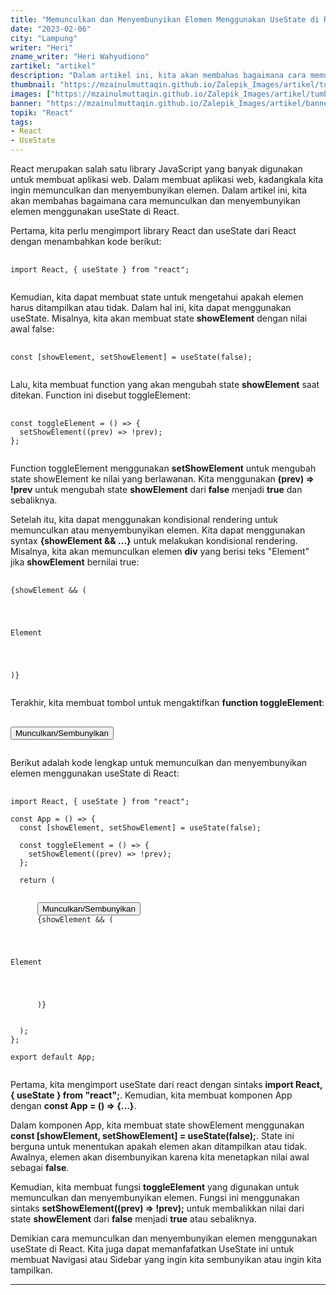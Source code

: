 ```yaml
---
title: "Memunculkan dan Menyembunyikan Elemen Menggunakan UseState di React"
date: "2023-02-06"
city: "Lampung"
writer: "Heri"
zname_writer: "Heri Wahyudiono"
zartikel: "artikel"
description: "Dalam artikel ini, kita akan membahas bagaimana cara memunculkan dan menyembunyikan elemen menggunakan useState di React"
thumbnail: "https://mzainulmuttaqin.github.io/Zalepik_Images/artikel/tumbnail/zalepik_thumbnail_memunculkan%20dan%20menyembunyikan%20elemen%20menggunakan%20usestate%20di%20react.png"
images: ["https://mzainulmuttaqin.github.io/Zalepik_Images/artikel/tumbnail/zalepik_thumbnail_memunculkan%20dan%20menyembunyikan%20elemen%20menggunakan%20usestate%20di%20react.png"]
banner: "https://mzainulmuttaqin.github.io/Zalepik_Images/artikel/banner/zalepik_banner_memunculkan%20dan%20menyembunyikan%20elemen%20menggunakan%20usestate%20di%20react.png"
topik: "React"
tags: 
- React
- UseState
---
```


React merupakan salah satu library JavaScript yang banyak digunakan untuk membuat aplikasi web. Dalam membuat aplikasi web, kadangkala kita ingin memunculkan dan menyembunyikan elemen. Dalam artikel ini, kita akan membahas bagaimana cara memunculkan dan menyembunyikan elemen menggunakan useState di React.

<div class="zbarisbaru"></div>

Pertama, kita perlu mengimport library React dan useState dari React dengan menambahkan kode berikut:

<pre class="language-javascript">
  <code class="language-javascript">
import React, { useState } from "react";
  </code>
</pre>

Kemudian, kita dapat membuat state untuk mengetahui apakah elemen harus ditampilkan atau tidak. Dalam hal ini, kita dapat menggunakan useState. Misalnya, kita akan membuat state **showElement** dengan nilai awal false:

<pre class="language-javascript">
  <code class="language-javascript">
const [showElement, setShowElement] = useState(false);
  </code>
</pre>

Lalu, kita membuat function yang akan mengubah state **showElement** saat ditekan. Function ini disebut toggleElement:

<pre class="language-javascript">
  <code class="language-javascript">
const toggleElement = () => {
  setShowElement((prev) => !prev);
};
  </code>
</pre>

Function toggleElement menggunakan **setShowElement** untuk mengubah state showElement ke nilai yang berlawanan. Kita menggunakan **(prev) => !prev** untuk mengubah state **showElement** dari **false** menjadi **true** dan sebaliknya.

<div class="zbarisbaru"></div>

Setelah itu, kita dapat menggunakan kondisional rendering untuk memunculkan atau menyembunyikan elemen. Kita dapat menggunakan syntax **{showElement && ...}** untuk melakukan kondisional rendering. Misalnya, kita akan memunculkan elemen **div** yang berisi teks "Element" jika **showElement** bernilai true:

<pre class="language-javascript">
  <code class="language-javascript">
{showElement && (
  <div
    style={{
      width: "100px",
      height: "100px",
      backgroundColor: "blue",
      color: "white",
    }}
  >
    <p style={{ padding: "25px" }}>Element</p>
  </div>
)}
  </code>
</pre>

Terakhir, kita membuat tombol untuk mengaktifkan **function toggleElement**:

<pre class="language-javascript">
  <code class="language-javascript">
<button onClick={toggleElement}>Munculkan/Sembunyikan</button>
  </code>
</pre>

Berikut adalah kode lengkap untuk memunculkan dan menyembunyikan elemen menggunakan useState di React:

<pre class="language-javascript">
  <code class="language-javascript">
import React, { useState } from "react";

const App = () => {
  const [showElement, setShowElement] = useState(false);

  const toggleElement = () => {
    setShowElement((prev) => !prev);
  };

  return (
    <div>
      <button onClick={toggleElement}>Munculkan/Sembunyikan</button>
      {showElement && (
        <div
          style={{
            width: "100px",
            height: "100px",
            backgroundColor: "blue",
            color: "white",
          }}
        >
          <p style={{ padding: "25px" }}>Element</p>
        </div>
      )}
    </div>
  );
};

export default App;
  </code>
</pre>

Pertama, kita mengimport useState dari react dengan sintaks **import React, { useState } from "react";**. Kemudian, kita membuat komponen App dengan **const App = () => {...}**.

<div class="zbarisbaru"></div>

Dalam komponen App, kita membuat state showElement menggunakan **const [showElement, setShowElement] = useState(false);**. State ini berguna untuk menentukan apakah elemen akan ditampilkan atau tidak. Awalnya, elemen akan disembunyikan karena kita menetapkan nilai awal sebagai **false**.

<div class="zbarisbaru"></div>

Kemudian, kita membuat fungsi **toggleElement** yang digunakan untuk memunculkan dan menyembunyikan elemen. Fungsi ini menggunakan sintaks **setShowElement((prev) => !prev);** untuk membalikkan nilai dari state **showElement** dari **false** menjadi **true** atau sebaliknya.

<div class="zbarisbaru"></div>

Demikian cara memunculkan dan menyembunyikan elemen menggunakan useState di React. Kita juga dapat memanfafatkan UseState ini untuk membuat Navigasi atau Sidebar yang ingin kita  sembunyikan atau ingin kita tampilkan.

<div class="zbarisbaru"></div>
<div class="zbarisbaru"></div>

---